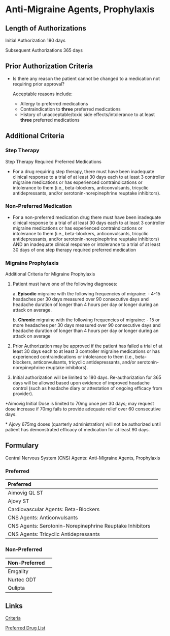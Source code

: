 # Anti-Migraine Agents, Prophylaxis

## Length of Authorizations

Initial Authorization 180 days

 Subsequent Authorizations 365 days

## Prior Authorization Criteria

- Is there any reason the patient cannot be changed to a medication not requiring prior approval?

    Acceptable reasons include:

  - Allergy to preferred medications
  - Contraindication to **three** preferred medications
  - History of unacceptable/toxic side effects/intolerance to at least **three** preferred medications

## Additional Criteria

### Step Therapy

Step Therapy Required Preferred Medications

- For a drug requiring step therapy, there must have been inadequate clinical response to a trial of at least 30 days each to at least 3 controller migraine medications or has experienced contraindications or intolerance to them (i.e., beta-blockers, anticonvulsants, tricyclic antidepressants, and/or serotonin-norepinephrine reuptake inhibitors).

### Non-Preferred Medication

- For a non-preferred medication drug there must have been inadequate clinical response to a trial of at least 30 days each to at least 3 controller migraine medications or has experienced contraindications or intolerance to them (i.e., beta-blockers, anticonvulsants, tricyclic antidepressants, and/or serotonin-norepinephrine reuptake inhibitors) AND an inadequate clinical response or intolerance to a trial of at least 30 days of one step therapy required preferred medication

### Migraine Prophylaxis

Additional Criteria for Migraine Prophylaxis

1. Patient must have one of the following diagnoses:

     a. **Episodic** migraine with the following frequencies of migraine:
        - 4-15 headaches per 30 days measured over 90 consecutive days and headache duration of longer than 4 hours per day or longer during an attack on average.

      b. **Chronic** migraine with the following frequencies of migraine:
        - 15 or more headaches per 30 days measured over 90 consecutive days and headache duration of longer than 4 hours per day or longer during an attack on average

2. Prior Authorization may be approved if the patient has failed a trial of at least 30 days each to at least 3 controller migraine medications or has experienced contraindications or intolerance to them (i.e., beta-blockers, anticonvulsants, tricyclic antidepressants, and/or serotonin-norepinephrine reuptake inhibitors).
3. Initial authorization will be limited to 180 days. Re-authorization for 365 days will be allowed based upon evidence of improved headache control (such as headache diary or attestation of ongoing efficacy from provider).

\*Aimovig Initial Dose is limited to 70mg once per 30 days; may request dose increase if 70mg fails to provide adequate relief over 60 consecutive days.

\* Ajovy 675mg doses (quarterly administration) will not be authorized until patient has demonstrated efficacy of medication for at least 90 days.

## Formulary

Central Nervous System (CNS) Agents: Anti-Migraine Agents, Prophylaxis

### Preferred

| Preferred                                                |      |
| :------------------------------------------------------- | ---: |
| Aimovig QL ST                                            |      |
| Ajovy ST                                                 |      |
| Cardiovascular Agents: Beta-Blockers                     |      |
| CNS Agents: Anticonvulsants                              |      |
| CNS Agents: Serotonin-Norepinephrine Reuptake Inhibitors |      |
| CNS Agents: Tricyclic Antidepressants                    |      |

### Non-Preferred

| Non-Preferred |      |
| :------------ | ---: |
| Emgality      |      |
| Nurtec ODT    |      |
| Qulipta       |      |

## Links

[Criteria](https://pharmacy.medicaid.ohio.gov/sites/default/files/20220415_UPDL_Criteria_FINAL_.pdf#page=24)

[Preferred Drug List](https://pharmacy.medicaid.ohio.gov/sites/default/files/20220701_UPDL_FINAL.pdf#page=12)
